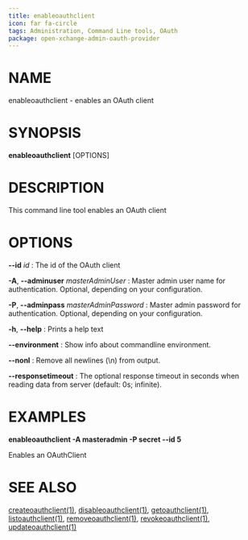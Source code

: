 ```yaml
---
title: enableoauthclient
icon: far fa-circle
tags: Administration, Command Line tools, OAuth
package: open-xchange-admin-oauth-provider
---
```


# NAME

enableoauthclient - enables an OAuth client

# SYNOPSIS

**enableoauthclient** [OPTIONS]

# DESCRIPTION

This command line tool enables an OAuth client

# OPTIONS

**--id** *id*
: The id of the OAuth client

**-A**, **--adminuser** *masterAdminUser*
:   Master admin user name for authentication. Optional, depending on your configuration.

**-P**, **--adminpass** *masterAdminPassword*
:   Master admin password for authentication. Optional, depending on your configuration.

**-h**, **--help**
: Prints a help text

**--environment**
:   Show info about commandline environment.

**--nonl**
:   Remove all newlines (\\n) from output.

**--responsetimeout**
: The optional response timeout in seconds when reading data from server (default: 0s; infinite).

# EXAMPLES

**enableoauthclient -A masteradmin -P secret --id 5**

Enables an OAuthClient

# SEE ALSO

[createoauthclient(1)](createoauthclient.html), [disableoauthclient(1)](disableoauthclient.html), [getoauthclient(1)](getoauthclient.html), [listoauthclient(1)](listoauthclient.html), [removeoauthclient(1)](removeoauthclient.html), [revokeoauthclient(1)](revokeoauthclient.html), [updateoauthclient(1)](updateoauthclient.html)